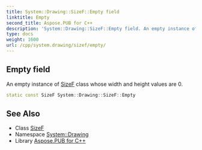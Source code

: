 ```yaml
---
title: System::Drawing::SizeF::Empty field
linktitle: Empty
second_title: Aspose.PUB for C++
description: 'System::Drawing::SizeF::Empty field. An empty instance of SizeF class whose width and height values are 0 in C++.'
type: docs
weight: 1600
url: /cpp/system.drawing/sizef/empty/
---
```

## Empty field


An empty instance of [SizeF](../) class whose width and height values are 0.

```cpp
static const SizeF System::Drawing::SizeF::Empty
```

## See Also

* Class [SizeF](../)
* Namespace [System::Drawing](../../)
* Library [Aspose.PUB for C++](../../../)
